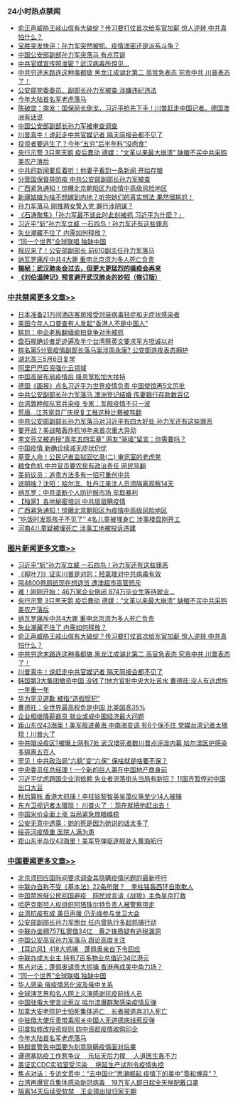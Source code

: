 <div class="catlist">
<h3>24小时热点禁闻</h3>
<ul>
<li><a href="https://github.com/fqnews/bnews/blob/master/topimagenews/20200419/1315594.md">俞正声威胁王岐山信有大破绽？传习要打仗首次给军官加薪 惊人逆转 中共真怕什么？</a></li>
<li><a href="https://github.com/fqnews/bnews/blob/master/bannedvideo/20200419/1315537.md">宝胜突发快评：孙力军突然被抓、疫情泄密还是派系斗争？</a></li>
<li><a href="https://github.com/fqnews/bnews/blob/master/cbnews/20200420/1315717.md">中国公安部副部孙力军突落马  有点荒诞</a></li>
<li><a href="https://github.com/fqnews/bnews/blob/master/cbnews/20200420/1315757.md">中共官媒宣传照泄密？武汉病毒所惊见…</a></li>
<li><a href="https://github.com/fqnews/bnews/blob/master/topimagenews/20200419/1315567.md">中共穷途末路连这种事都做 黑龙江成湖北第二 高官急表态 究责中共 川普表态了！</a></li>
<li><a href="https://github.com/fqnews/bnews/blob/master/baitai/20200419/1315541.md">公安部党委委员、副部长孙力军被查 涉嫌违纪违法</a></li>
<li><a href="https://github.com/fqnews/bnews/blob/master/headline/20200419/1315571.md">今年大陆首名军老虎落马</a></li>
<li><a href="https://github.com/fqnews/bnews/blob/master/cbnews/20200420/1315725.md">陈破空：突发：国保局长倒戈，习近平抢先下手！川普赶走中国记者。德国澳洲有话说 </a></li>
<li><a href="https://github.com/fqnews/bnews/blob/master/cbnews/20200419/1315566.md">中国公安部副部长孙力军被审查调查</a></li>
<li><a href="https://github.com/fqnews/bnews/blob/master/topimagenews/20200419/1315550.md">川普真牛！说赶走中共官媒记者 隔天简报会都不见了</a></li>
<li><a href="https://github.com/fqnews/bnews/blob/master/cnnews/20200420/1315662.md">投资者要逃生了？今年“五穷”后半年料“没肉食”</a></li>
<li><a href="https://github.com/fqnews/bnews/blob/master/topimagenews/20200420/1315920.md">央行示警 3只黑天鹅 疫后蠢动 德媒：“文革以来最大崩溃” 缺粮不买中共采购美农产落后</a></li>
<li><a href="https://github.com/fqnews/bnews/blob/master/cbnews/20200420/1315821.md">中共的新闻要反着听！他妻子看到一条新闻 开始存粮</a></li>
<li><a href="https://github.com/fqnews/bnews/blob/master/cnnews/20200420/1315637.md">分管国保督导防疫 中共公安部副部长孙力军被查</a></li>
<li><a href="https://github.com/fqnews/bnews/blob/master/cbnews/20200420/1315956.md">广西紧急通知！惊曝北京朝阳区为疫情中高级风险地区</a></li>
<li><a href="https://github.com/fqnews/bnews/blob/master/funmedia/20200420/1315711.md">新疆姑娘为啥不想嫁到内地？听完她们的真实想法 果然很尴尬！</a></li>
<li><a href="https://github.com/fqnews/bnews/blob/master/cbnews/20200420/1315884.md">孙力军落马 刚推两女警入党 罪行涉阴谋？</a></li>
<li><a href="https://github.com/fqnews/bnews/blob/master/bannedvideo/20200420/1315641.md">《石涛聚焦》「孙力军最不该此时此刻被抓 习近平为什麽？」 </a></li>
<li><a href="https://github.com/fqnews/bnews/blob/master/topimagenews/20200420/1315999.md">习近平“斩”孙力军立威 一石四鸟！孙力军还有这些罪恶</a></li>
<li><a href="https://github.com/fqnews/bnews/blob/master/topimagenews/20200420/1315748.md">失业潮藏不住了 内需如何释放？</a></li>
<li><a href="https://github.com/fqnews/bnews/blob/master/headline/20200420/1315674.md">“同一个世界”全球联唱 独缺中国</a></li>
<li><a href="https://github.com/fqnews/bnews/blob/master/cbnews/20200420/1315732.md">报应来了！公安部副部长 前610副主任孙力军落马</a></li>
<li><a href="https://github.com/fqnews/bnews/blob/master/topimagenews/20200420/1315756.md">纳瓦罗痛斥中共4大罪 重申北京须为多人死亡负责</a></li>
<li><b><a href="https://github.com/fqnews/bnews/blob/master/comments/20200211/1275071.md" target="_blank">揭秘：武汉肺炎会过去，但更大更猛烈的瘟疫会再来</a></b></li>
<li><b><a href="https://github.com/fqnews/bnews/blob/master/comments/20200207/1272816.md" target="_blank">《刘伯温碑记》预言避开武汉肺炎的妙招（修订版）</a></b></li>
</ul>
</div>

<div class="catlist">
<h3><a href="https://github.com/fqnews/bnews/blob/master/cbnews/" target="_blank">中共禁闻</a><span><a href="https://github.com/fqnews/bnews/blob/master/cbnews/" target="_blank" rel="nofollow">更多文章>></a></span></h3>
<ul>
<li><a href="https://github.com/fqnews/bnews/blob/master/cbnews/20200420/1316051.md" target="_blank">日本准备21万间酒店客房接受冠装病毒轻症和无症状感染者</a></li>
<li><a href="https://github.com/fqnews/bnews/blob/master/cbnews/20200420/1316039.md" target="_blank">美国今年人口普查有人发起“香港人不是中国人”</a></li>
<li><a href="https://github.com/fqnews/bnews/blob/master/cbnews/20200420/1316034.md" target="_blank">尴尬：中企老板翻墙偷拍竞争对手被抓</a></li>
<li><a href="https://github.com/fqnews/bnews/blob/master/cbnews/20200420/1316033.md" target="_blank">盘石舰确诊者足迹遍及半个台湾蔡英文要求军方坦诚以对</a></li>
<li><a href="https://github.com/fqnews/bnews/blob/master/cbnews/20200420/1316032.md" target="_blank">排名第5分管疫情副部长落马案涉周永康? 公安部连夜表态拥护</a></li>
<li><a href="https://github.com/fqnews/bnews/blob/master/cbnews/20200420/1316031.md" target="_blank">湖北高三5月6日复学</a></li>
<li><a href="https://github.com/fqnews/bnews/blob/master/cbnews/20200420/1316027.md" target="_blank">阿里巴巴巨资强化云领域</a></li>
<li><a href="https://github.com/fqnews/bnews/blob/master/cbnews/20200420/1316022.md" target="_blank">中国高层布局疫情后 降息宽松加大扶持</a></li>
<li><a href="https://github.com/fqnews/bnews/blob/master/cbnews/20200420/1316016.md" target="_blank">德国《画报》点名习近平为世界疫情负责 中国使馆再5文厉批</a></li>
<li><a href="https://github.com/fqnews/bnews/blob/master/cbnews/20200420/1316007.md" target="_blank">中共公安副部长孙力军落马 澳洲登记结婚 传妻银行存款数百亿</a></li>
<li><a href="https://github.com/fqnews/bnews/blob/master/cbnews/20200420/1316001.md" target="_blank">台湾敦睦舰队官兵染疫 专家：军舰疫情不只一波</a></li>
<li><a href="https://github.com/fqnews/bnews/blob/master/cbnews/20200420/1316000.md" target="_blank">荒唐…江苏家具厂庆祝复工推这种比赛被骂翻</a></li>
<li><a href="https://github.com/fqnews/bnews/blob/master/cbnews/20200420/1315990.md" target="_blank">中共公安部副部长孙力军落马对习近平有四大好处 孙力军还有这些罪恶</a></li>
<li><a href="https://github.com/fqnews/bnews/blob/master/cbnews/20200420/1315989.md" target="_blank">要开战？美战略轰炸机16年来首次重大异动</a></li>
<li><a href="https://github.com/fqnews/bnews/blob/master/cbnews/20200420/1315988.md" target="_blank">李文亮又被追授“青年五四奖章”  网友“哭墙”留言：你需要吗？</a></li>
<li><a href="https://github.com/fqnews/bnews/blob/master/cbnews/20200420/1315987.md" target="_blank">中国疫情 新确诊续减无症状仍忧</a></li>
<li><a href="https://github.com/fqnews/bnews/blob/master/cbnews/20200420/1315982.md" target="_blank">草菅人命！公民记者监狱回忆录(二) 审讯室的老虎凳</a></li>
<li><a href="https://github.com/fqnews/bnews/blob/master/cbnews/20200420/1315976.md" target="_blank">粮食危机 中共官员要农民有政治责任 网民骂翻</a></li>
<li><a href="https://github.com/fqnews/bnews/blob/master/cbnews/20200420/1315965.md" target="_blank">美前议员：追责方法多有一招可重创中共</a></li>
<li><a href="https://github.com/fqnews/bnews/blob/master/cbnews/20200420/1315964.md" target="_blank">说明啥？沈阳：哈尔滨、牡丹江来沈人员须隔离观察14天</a></li>
<li><a href="https://github.com/fqnews/bnews/blob/master/cbnews/20200420/1315960.md" target="_blank">纳瓦罗：中共垄断个人防护服市场 牟取暴利</a></li>
<li><a href="https://github.com/fqnews/bnews/blob/master/cbnews/20200420/1315959.md" target="_blank">【独家】各地秘密培训 中共层层瞒疫情</a></li>
<li><a href="https://github.com/fqnews/bnews/blob/master/cbnews/20200420/1315956.md" target="_blank">广西紧急通知！惊曝北京朝阳区为疫情中高级风险地区</a></li>
<li><a href="https://github.com/fqnews/bnews/blob/master/cbnews/20200420/1315948.md" target="_blank">“吃饭时发现孩子不见了” 4名儿童被埋身亡 涉事楼盘刚开工</a></li>
<li><a href="https://github.com/fqnews/bnews/blob/master/cbnews/20200420/1315944.md" target="_blank">河南4儿童疑被埋死亡 涉事工地被投诉违建</a></li>

</ul>
</div>
<div class="catlist">
<h3><a href="https://github.com/fqnews/bnews/blob/master/topimagenews/" target="_blank">图片新闻</a><span><a href="https://github.com/fqnews/bnews/blob/master/topimagenews/" target="_blank" rel="nofollow">更多文章>></a></span></h3>
<ul>
<li><a href="https://github.com/fqnews/bnews/blob/master/topimagenews/20200420/1315999.md" target="_blank">习近平“斩”孙力军立威 一石四鸟！孙力军还有这些罪恶</a></li>
<li><a href="https://github.com/fqnews/bnews/blob/master/topimagenews/20200420/1315998.md" target="_blank">《柳叶刀》证实川普是对的：羟氯喹对中共病毒有效</a></li>
<li><a href="https://github.com/fqnews/bnews/blob/master/topimagenews/20200420/1315963.md" target="_blank">囤4800卷厕纸现在想退货 遭澳超市高管怒斥</a></li>
<li><a href="https://github.com/fqnews/bnews/blob/master/topimagenews/20200420/1315947.md" target="_blank">难！刚刚开始：46万家企业倒闭 874万毕业生等待就业…</a></li>
<li><a href="https://github.com/fqnews/bnews/blob/master/topimagenews/20200420/1315920.md" target="_blank">央行示警 3只黑天鹅 疫后蠢动 德媒：“文革以来最大崩溃” 缺粮不买中共采购美农产落后</a></li>
<li><a href="https://github.com/fqnews/bnews/blob/master/topimagenews/20200420/1315756.md" target="_blank">纳瓦罗痛斥中共4大罪 重申北京须为多人死亡负责</a></li>
<li><a href="https://github.com/fqnews/bnews/blob/master/topimagenews/20200420/1315748.md" target="_blank">失业潮藏不住了 内需如何释放？</a></li>
<li><a href="https://github.com/fqnews/bnews/blob/master/topimagenews/20200419/1315594.md" target="_blank">俞正声威胁王岐山信有大破绽？传习要打仗首次给军官加薪 惊人逆转 中共真怕什么？</a></li>
<li><a href="https://github.com/fqnews/bnews/blob/master/topimagenews/20200419/1315567.md" target="_blank">中共穷途末路连这种事都做 黑龙江成湖北第二 高官急表态 究责中共 川普表态了！</a></li>
<li><a href="https://github.com/fqnews/bnews/blob/master/topimagenews/20200419/1315550.md" target="_blank">川普真牛！说赶走中共官媒记者 隔天简报会都不见了</a></li>
<li><a href="https://github.com/fqnews/bnews/blob/master/topimagenews/20200419/1315435.md" target="_blank">韩国第3大集团撤资中国 没钱了!地方官批中央大吐苦水 曹德旺:没人有远虑拖一年重一年</a></li>
<li><a href="https://github.com/fqnews/bnews/blob/master/topimagenews/20200419/1315236.md" target="_blank">华为罕见道歉 被指“造假惯犯”</a></li>
<li><a href="https://github.com/fqnews/bnews/blob/master/topimagenews/20200419/1315235.md" target="_blank">曹德旺：全世界最高税负是中国 比美国高35%</a></li>
<li><a href="https://github.com/fqnews/bnews/blob/master/topimagenews/20200419/1315096.md" target="_blank">企业相继降薪裁员 就业或成中国经济最大问题</a></li>
<li><a href="https://github.com/fqnews/bnews/blob/master/topimagenews/20200418/1315027.md" target="_blank">距山东仅43海里！美军舰进黄海 中南海变调 有6个保不住 党媒台湾记者太猥琐！川普火了</a></li>
<li><a href="https://github.com/fqnews/bnews/blob/master/topimagenews/20200418/1314992.md" target="_blank">中共暗设疫区?被曝上网有7处 武汉增死者数川普点评泄内幕 哈尔滨医护感染多隔离五百人</a></li>
<li><a href="https://github.com/fqnews/bnews/blob/master/topimagenews/20200418/1314904.md" target="_blank">罕见！中共政治局“六稳”变“六保” 保啥就是啥要不保？</a></li>
<li><a href="https://github.com/fqnews/bnews/blob/master/topimagenews/20200418/1314876.md" target="_blank">中央委员任总经理！一个新的巨人罩在中国地产商身前</a></li>
<li><a href="https://github.com/fqnews/bnews/blob/master/topimagenews/20200418/1314875.md" target="_blank">习近平忧虑跨国企业消依赖 失业者流落街头当局有新招？ 11国齐暂停对中国出口大豆</a></li>
<li><a href="https://github.com/fqnews/bnews/blob/master/topimagenews/20200418/1314843.md" target="_blank">秋后算账 香港大抓捕！李柱铭黎智英吴霭仪等至少14人被捕</a></li>
<li><a href="https://github.com/fqnews/bnews/blob/master/topimagenews/20200418/1314837.md" target="_blank">东方卫视记者太猥琐！ 川普火了 ：现在就把他赶出去！</a></li>
<li><a href="https://github.com/fqnews/bnews/blob/master/topimagenews/20200418/1314831.md" target="_blank">中国米价全面上涨 当局紧急放粮维稳</a></li>
<li><a href="https://github.com/fqnews/bnews/blob/master/topimagenews/20200418/1314811.md" target="_blank">公安无意中透露：她的死是因为她讲的话太多了</a></li>
<li><a href="https://github.com/fqnews/bnews/blob/master/topimagenews/20200418/1314810.md" target="_blank">绥芬河疫情重 医院人满为患</a></li>
<li><a href="https://github.com/fqnews/bnews/blob/master/topimagenews/20200418/1314744.md" target="_blank">距山东半岛仅43海里！美军导弹驱逐舰驶入黄海航行</a></li>

</ul>
</div>
<div class="catlist">
<h3><a href="https://github.com/fqnews/bnews/blob/master/headline/" target="_blank">中国要闻</a><span><a href="https://github.com/fqnews/bnews/blob/master/headline/" target="_blank" rel="nofollow">更多文章>></a></span></h3>
<ul>
<li><a href="https://github.com/fqnews/bnews/blob/master/headline/20200420/1316069.md" target="_blank">北京须回应国际间要求调查其隐瞒疫情问题的最新呼吁</a></li>
<li><a href="https://github.com/fqnews/bnews/blob/master/headline/20200420/1316062.md" target="_blank">中联办自称不受《基本法》22条所限？　李柱铭轰西环自欺欺人</a></li>
<li><a href="https://github.com/fqnews/bnews/blob/master/headline/20200420/1316061.md" target="_blank">中国禁旅俄公民回国避疫　网民戏言请《战狼》主角吴京打救</a></li>
<li><a href="https://github.com/fqnews/bnews/blob/master/headline/20200420/1316057.md" target="_blank">哈萨克斯坦人权组织阿塔珠尔特负责人被警察带走</a></li>
<li><a href="https://github.com/fqnews/bnews/blob/master/headline/20200420/1316052.md" target="_blank">台湾抗疫有成 美日声援 仍无缘参与世卫大会</a></li>
<li><a href="https://github.com/fqnews/bnews/blob/master/headline/20200420/1316046.md" target="_blank">公安部副部长孙力军倒台  任内曾执行多起抓捕行动</a></li>
<li><a href="https://github.com/fqnews/bnews/blob/master/headline/20200420/1316028.md" target="_blank">中联办坐拥757私窦值34亿　黄之锋质疑有逃税漏洞</a></li>
<li><a href="https://github.com/fqnews/bnews/blob/master/headline/20200420/1316024.md" target="_blank">中国公安高官孙力军落马 舆论高度关注</a></li>
<li><a href="https://github.com/fqnews/bnews/blob/master/headline/20200420/1315994.md" target="_blank">【耳边风】418大抓捕　蓬佩奥亲自下令回应</a></li>
<li><a href="https://github.com/fqnews/bnews/blob/master/headline/20200420/1315929.md" target="_blank">中联办成大业主     持有7百多物业总值近34亿港元</a></li>
<li><a href="https://github.com/fqnews/bnews/blob/master/headline/20200420/1315742.md" target="_blank">焦点对话：蓬佩奥谴责大抓捕 香港再成美中角力场？</a></li>
<li><a href="https://github.com/fqnews/bnews/blob/master/headline/20200420/1315674.md" target="_blank">“同一个世界”全球联唱 独缺中国</a></li>
<li><a href="https://github.com/fqnews/bnews/blob/master/headline/20200420/1315621.md" target="_blank">华人感染 俄疫情恶化波及俄中关系</a></li>
<li><a href="https://github.com/fqnews/bnews/blob/master/headline/20200420/1315608.md" target="_blank">全球演艺界和名人网上义演感谢抗疫前线人员</a></li>
<li><a href="https://github.com/fqnews/bnews/blob/master/headline/20200420/1315595.md" target="_blank">中国驻俄大使言论惹议 哈尔滨爆群聚感染疫情反弹</a></li>
<li><a href="https://github.com/fqnews/bnews/blob/master/headline/20200419/1315577.md" target="_blank">加拿大安老院护士怕死集体逃亡　长者被遗弃31人死亡</a></li>
<li><a href="https://github.com/fqnews/bnews/blob/master/headline/20200419/1315575.md" target="_blank">中驻俄大使斥责带毒闯关中国人无道德底线惹反弹</a></li>
<li><a href="https://github.com/fqnews/bnews/blob/master/headline/20200419/1315572.md" target="_blank">印度拟修改投资规则 防中资趁疫情收购印企</a></li>
<li><a href="https://github.com/fqnews/bnews/blob/master/headline/20200419/1315571.md" target="_blank">今年大陆首名军老虎落马</a></li>
<li><a href="https://github.com/fqnews/bnews/blob/master/headline/20200419/1315570.md" target="_blank">特朗普警告中国要为刻意隐瞒疫情面对后果</a></li>
<li><a href="https://github.com/fqnews/bnews/blob/master/headline/20200419/1315569.md" target="_blank">谭德塞防疫工作惹争议　 乐坛天后力撑　 人道医生轰不力</a></li>
<li><a href="https://github.com/fqnews/bnews/blob/master/headline/20200419/1315568.md" target="_blank">美证实CDC实验室受污染　  拖延生产试剂令疫情失控</a></li>
<li><a href="https://github.com/fqnews/bnews/blob/master/headline/20200419/1315552.md" target="_blank">焦点对话：专访文贯中：“去中国化”思潮崛起 疫情下的美中&quot;零和博弈&quot;？</a></li>
<li><a href="https://github.com/fqnews/bnews/blob/master/headline/20200419/1315551.md" target="_blank">台湾再爆官兵集体感染新冠病毒　19万军人即日起全天候配戴口罩</a></li>
<li><a href="https://github.com/fqnews/bnews/blob/master/headline/20200419/1315535.md" target="_blank">隔离14天后续受软禁　王全璋出狱归家无期</a></li>

</ul>
</div>